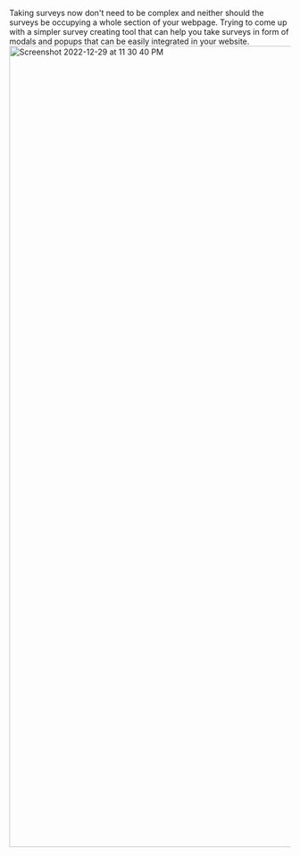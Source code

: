 Taking surveys now don't need to be complex and neither should the surveys be occupying a whole section of your webpage. Trying to come up with a simpler survey creating tool that can help you take surveys in form of modals and popups that can be easily integrated in your website.
<img width="1436" alt="Screenshot 2022-12-29 at 11 30 40 PM" src="https://user-images.githubusercontent.com/19547501/209991619-1599bd7c-2eb7-4774-aac5-b463d75b19cc.png">
